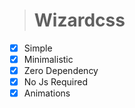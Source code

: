 > # Wizardcss 

- [x] Simple
- [x] Minimalistic
- [x] Zero Dependency
- [x] No Js Required
- [x] Animations